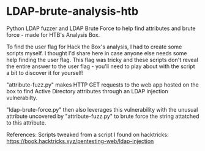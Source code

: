 # LDAP-brute-analysis-htb
Python LDAP fuzzer and LDAP Brute Force to help find attributes and brute force - made for HTB's Analysis Box.

To find the user flag for Hack the Box's analysis, I had to create some scripts myself. I thought I'd share here in case anyone else needs some help finding the user flag. This flag was tricky and these scripts don't reveal the entire answer to the user flag - you'll need to play about with the script a bit to discover it for yourself! 

"attribute-fuzz.py" makes HTTP GET requests to the web app hosted on the box to find Active Directory attributes through an LDAP injection vulnerabilty. 

"ldap-brute-force.py" then also leverages this vulnerability with the unusual attribute uncovered by "attribute-fuzz.py" to brute force the string attatched to this attribute. 

References:
Scripts tweaked from a script I found on hacktricks:
https://book.hacktricks.xyz/pentesting-web/ldap-injection 

